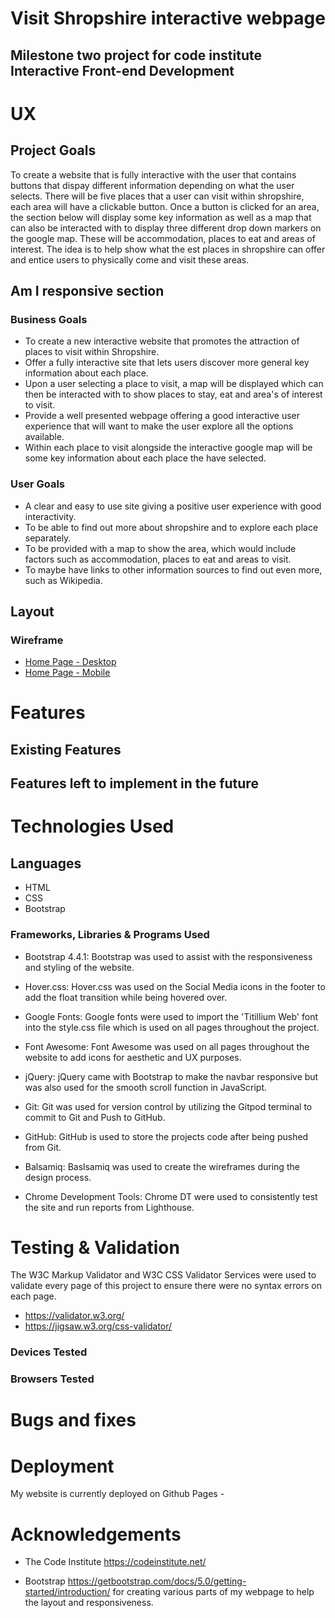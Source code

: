 # Visit Shropshire interactive webpage

## Milestone two project for code institute Interactive Front-end Development

# UX

## Project Goals

To create a website that is fully interactive with the user that contains buttons that dispay different information depending on what the user selects.
There will be five places that a user can visit within shropshire, each area will have a clickable button. Once a button is clicked for an area, the section
below will display some key information as well as a map that can also be interacted with to display three different drop down markers on the google map. 
These will be accommodation, places to eat and areas of interest. The idea is to help show what the est places in shropshire can offer and entice users to 
physically come and visit these areas.

## Am I responsive section

### Business Goals

* To create a new interactive website that promotes the attraction of places to visit within Shropshire.
* Offer a fully interactive site that lets users discover more general key information about each place.
* Upon a user selecting a place to visit, a map will be displayed which can then be interacted with to show places to stay, eat and area's of interest to visit.
* Provide a well presented webpage offering a good interactive user experience that will want to make the user explore all the options available.
* Within each place to visit alongside the interactive google map will be some key information about each place the have selected.

### User Goals

* A clear and easy to use site giving a positive user experience with good interactivity.
* To be able to find out more about shropshire and to explore each place separately. 
* To be provided with a map to show the area, which would include factors such as accommodation, places to eat and areas to visit.
* To maybe have links to other information sources to find out even more, such as Wikipedia.

## Layout


### Wireframe

* [Home Page - Desktop](https://github.com/Leemac79/Gym-Startup/blob/master/assets/wireframes/home-screen.png)
* [Home Page - Mobile](https://github.com/Leemac79/Gym-Startup/blob/master/assets/wireframes/home-screen.png)


# Features

## Existing Features


## Features left to implement in the future

# Technologies Used

## Languages
* HTML
* CSS
* Bootstrap

### Frameworks, Libraries & Programs Used

* Bootstrap 4.4.1:
Bootstrap was used to assist with the responsiveness and styling of the website.

* Hover.css:
Hover.css was used on the Social Media icons in the footer to add the float transition while being hovered over.

* Google Fonts:
Google fonts were used to import the 'Titillium Web' font into the style.css file which is used on all pages throughout the project.

* Font Awesome:
Font Awesome was used on all pages throughout the website to add icons for aesthetic and UX purposes.

* jQuery:
jQuery came with Bootstrap to make the navbar responsive but was also used for the smooth scroll function in JavaScript.

* Git:
Git was used for version control by utilizing the Gitpod terminal to commit to Git and Push to GitHub.

* GitHub:
GitHub is used to store the projects code after being pushed from Git.

* Balsamiq:
Baslsamiq was used to create the wireframes during the design process.

* Chrome Development Tools:
Chrome DT were used to consistently test the site and run reports from Lighthouse.

# Testing &  Validation

The W3C Markup Validator and W3C CSS Validator Services were used to validate every page of this project to ensure there were no syntax errors on each page.

* https://validator.w3.org/
* https://jigsaw.w3.org/css-validator/


### Devices Tested



### Browsers Tested



# Bugs and fixes



# Deployment
My website is currently deployed on Github Pages - 


# Acknowledgements



* The Code Institute https://codeinstitute.net/

* Bootstrap https://getbootstrap.com/docs/5.0/getting-started/introduction/ for creating various parts of my webpage to help the layout and responsiveness.
